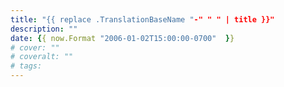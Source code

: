 ```yaml
---
title: "{{ replace .TranslationBaseName "-" " " | title }}"
description: ""
date: {{ now.Format "2006-01-02T15:00:00-0700"  }}
# cover: ""
# coveralt: ""
# tags:
---
```


<!--more-->
